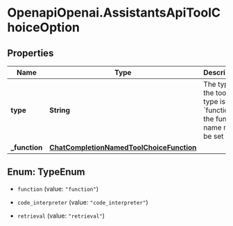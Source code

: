 # OpenapiOpenai.AssistantsApiToolChoiceOption

## Properties

Name | Type | Description | Notes
------------ | ------------- | ------------- | -------------
**type** | **String** | The type of the tool. If type is &#x60;function&#x60;, the function name must be set | 
**_function** | [**ChatCompletionNamedToolChoiceFunction**](ChatCompletionNamedToolChoiceFunction.md) |  | [optional] 



## Enum: TypeEnum


* `function` (value: `"function"`)

* `code_interpreter` (value: `"code_interpreter"`)

* `retrieval` (value: `"retrieval"`)





